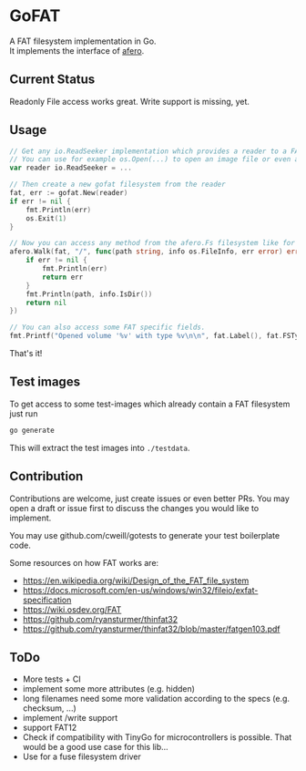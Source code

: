 # GoFAT
A FAT filesystem implementation in Go.  
It implements the interface of [afero](https://github.com/spf13/afero).

## Current Status
Readonly File access works great.
Write support is missing, yet.

## Usage
```go
// Get any io.ReadSeeker implementation which provides a reader to a FAT32 filesystem.
// You can use for example os.Open(...) to open an image file or even a `/dev/sdxy` device file from linux. 
var reader io.ReadSeeker = ...

// Then create a new gofat filesystem from the reader
fat, err := gofat.New(reader)
if err != nil {
    fmt.Println(err)
    os.Exit(1)
}

// Now you can access any method from the afero.Fs filesystem like for example afero.Walk.
afero.Walk(fat, "/", func(path string, info os.FileInfo, err error) error {
    if err != nil {
        fmt.Println(err)
        return err
    }
    fmt.Println(path, info.IsDir())
    return nil
})

// You can also access some FAT specific fields.
fmt.Printf("Opened volume '%v' with type %v\n\n", fat.Label(), fat.FSType())
```

That's it!

## Test images
To get access to some test-images which already contain a FAT filesystem just run
```bash
go generate
```
This will extract the test images into `./testdata`.

## Contribution
Contributions are welcome, just create issues or even better PRs.
You may open a draft or issue first to discuss the changes you would like to implement.

You may use github.com/cweill/gotests to generate your test boilerplate code.

Some resources on how FAT works are:
* https://en.wikipedia.org/wiki/Design_of_the_FAT_file_system
* https://docs.microsoft.com/en-us/windows/win32/fileio/exfat-specification
* https://wiki.osdev.org/FAT
* https://github.com/ryansturmer/thinfat32
* https://github.com/ryansturmer/thinfat32/blob/master/fatgen103.pdf

## ToDo
* More tests + CI
* implement some more attributes (e.g. hidden)
* long filenames need some more validation according to the specs (e.g. checksum, ...)
* implement /write support
* support FAT12
* Check if compatibility with TinyGo for microcontrollers is possible. That would be a good use case for this lib...
* Use for a fuse filesystem driver
